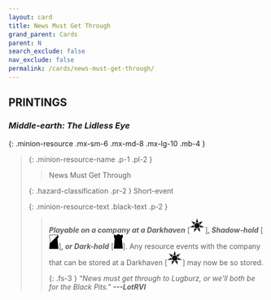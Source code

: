 ```yaml
---
layout: card
title: News Must Get Through
grand_parent: Cards
parent: N
search_exclude: false
nav_exclude: false
permalink: /cards/news-must-get-through/
---
```


## PRINTINGS


### _Middle-earth: The Lidless Eye_

{: .minion-resource .mx-sm-6 .mx-md-8 .mx-lg-10 .mb-4 }
> {: .minion-resource-name .p-1 .pl-2 }
> > <div class="hazard-mp"></div>
> > <div class="card-name">News Must Get Through</div>
>
> {: .hazard-classification .pr-2 }
> Short-event
>
> {: .minion-resource-text .black-text .p-2 }
> > ***Playable on a company at a Darkhaven*** \[![](/assets/images/dark-haven.svg)]***, Shadow-hold*** \[![](/assets/images/shadow-hold.svg)]***, or Dark-hold*** \[![](/assets/images/dark-hold.svg)]. Any resource events with the company that can be stored at a Darkhaven \[![](/assets/images/dark-haven.svg)] may now be so stored. 
> > 
> > {: .fs-3 } 
> > _“News must get through to Lugburz, or we'll both be for the Black Pits."_ ***---&#65279;LotRVI*** 
> 
